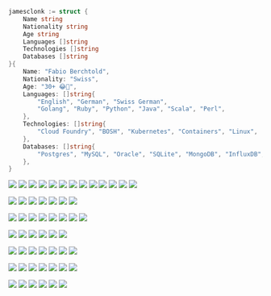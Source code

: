 ```go
jamesclonk := struct {
	Name string
	Nationality string
	Age string
	Languages []string
	Technologies []string
	Databases []string
}{
	Name: "Fabio Berchtold",
	Nationality: "Swiss",
	Age: "30+ 😂🙈",
	Languages: []string{
		"English", "German", "Swiss German",
		"Golang", "Ruby", "Python", "Java", "Scala", "Perl",
	},
	Technologies: []string{
		"Cloud Foundry", "BOSH", "Kubernetes", "Containers", "Linux",
	},
	Databases: []string{
		"Postgres", "MySQL", "Oracle", "SQLite", "MongoDB", "InfluxDB",
	},
}
```

<img src="https://img.shields.io/badge/go-%2300add8.svg?&style=flat-square&logo=go&logoColor=white"/> <img src="https://img.shields.io/badge/ruby-%23cc342d.svg?&style=flat-square&logo=ruby&logoColor=white"/> <img src="https://img.shields.io/badge/python%20-%2314354c.svg?&style=flat-square&logo=python&logoColor=white"/> <img src="https://img.shields.io/badge/java-%23ed8b00.svg?&style=flat-square&logo=java&logoColor=white"/> <img src="https://img.shields.io/badge/scala-%23dc322f.svg?&style=flat-square&logo=scala&logoColor=white"/> <img src="https://img.shields.io/badge/perl-%2339457e.svg?&style=flat-square&logo=perl&logoColor=white"/> <img src="https://img.shields.io/badge/c%23%20-%23239120.svg?&style=flat-square&logo=c-sharp&logoColor=white"/> <img src="https://img.shields.io/badge/php-%23777bb4.svg?&style=flat-square&logo=php&logoColor=white"/> <img src="https://img.shields.io/badge/rust-%23000000.svg?&style=flat-square&logo=rust&logoColor=white"/> <img src="https://img.shields.io/badge/javascript%20-%23323330.svg?&style=flat-square&logo=javascript&logoColor=white"/> <img src="https://img.shields.io/badge/node.js%20-%2343853d.svg?&style=flat-square&logo=node.js&logoColor=white"/> <img src="https://img.shields.io/badge/html5%20-%23e34f26.svg?&style=flat-square&logo=html5&logoColor=white"/> <img src="https://img.shields.io/badge/css3%20-%231572b6.svg?&style=flat-square&logo=css3&logoColor=white"/>

<img src="https://img.shields.io/badge/git%20-%23f05033.svg?&style=flat-square&logo=git&logoColor=white"/> <img src="https://img.shields.io/badge/gitlab%20-%23181717.svg?&style=flat-square&logo=gitlab&logoColor=white"/> <img src="https://img.shields.io/badge/github%20-%23121011.svg?&style=flat-square&logo=github&logoColor=white"/> <img src="https://img.shields.io/badge/shell_script%20-%234eaa25.svg?&style=flat-square&logo=gnu-bash&logoColor=white"/> <img src="https://img.shields.io/badge/markdown-%23000000.svg?&style=flat-square&logo=markdown&logoColor=white"/> <img src="https://img.shields.io/badge/vim-%23019733.svg?&style=flat-square&logo=vim&logoColor=white"/> <img src="https://img.shields.io/badge/sublime%20text-%23ff9800.svg?&style=flat-square&logo=sublime%20text&logoColor=white"/>

<img src="https://img.shields.io/badge/aws%20-%23ff9900.svg?&style=flat-square&logo=amazon-aws&logoColor=white"/> <img src="https://img.shields.io/badge/azure%20-%230072c6.svg?&style=flat-square&logo=azure-devops&logoColor=white"/> <img src="https://img.shields.io/badge/heroku%20-%23430098.svg?&style=flat-square&logo=heroku&logoColor=white"/> <img src="https://img.shields.io/badge/openstack-%23f01742.svg?&style=flat-square&logo=openstack&logoColor=white"/> <img src="https://img.shields.io/badge/vmware-%23607078.svg?&style=flat-square&logo=vmware&logoColor=white"/> <img src="https://img.shields.io/badge/digitalocean-%230167ff.svg?&style=flat-square&logo=digitalocean&logoColor=white"/> <img src="https://img.shields.io/badge/scaleway%20-%234f0599.svg?&style=flat-square&logo=scaleway&logoColor=white"/> <img src="https://img.shields.io/badge/hetzner-%23D50F2E.svg?&style=flat-square&logo=icloud&logoColor=white"/>

<img src="https://img.shields.io/badge/rancher-k3s-%230075A8.svg?&style=flat-square&logo=rancher&logoColor=white"/> <img src="https://img.shields.io/badge/kubernetes%20-%23326ce5.svg?&style=flat-square&logo=kubernetes&logoColor=white"/> <img src="https://img.shields.io/badge/istio-%23516BAA.svg?&style=flat-square&logo=linux-containers&logoColor=white"/> <img src="https://img.shields.io/badge/docker%20-%230db7ed.svg?&style=flat-square&logo=docker&logoColor=white"/> <img src="https://img.shields.io/badge/nginx%20-%23009639.svg?&style=flat-square&logo=nginx&logoColor=white"/> <img src="https://img.shields.io/badge/terraform%20-%235835cc.svg?&style=flat-square&logo=terraform&logoColor=white"/>

<img src="https://img.shields.io/badge/concourse-%234A90E2.svg?&style=flat-square&logo=concourse&logoColor=white"/> <img src="https://img.shields.io/badge/circleci%20-%23161616.svg?&style=flat-square&logo=circleci&logoColor=white"/> <img src="https://img.shields.io/badge/travisci%20-%232b2f33.svg?&style=flat-square&logo=travis&logoColor=white"/> <img src="https://img.shields.io/badge/github%20actions%20-%232671e5.svg?&style=flat-square&logo=github%20actions&logoColor=white"/> <img src="https://img.shields.io/badge/opsgenie%20-%23172b4d.svg?&style=flat-square&logo=opsgenie&logoColor=white"/> <img src="https://img.shields.io/badge/prometheus%20-%23e6522c.svg?&style=flat-square&logo=prometheus&logoColor=white"/> <img src="https://img.shields.io/badge/grafana%20-%23f46800.svg?&style=flat-square&logo=grafana&logoColor=white"/>

<img src ="https://img.shields.io/badge/postgres-%23316192.svg?&style=flat-square&logo=postgresql&logoColor=white"/> <img src="https://img.shields.io/badge/mysql-%2300f.svg?&style=flat-square&logo=mysql&logoColor=white"/> <img src ="https://img.shields.io/badge/oracle%20-%23f00000.svg?&style=flat-square&logo=oracle&logoColor=white" /> <img src ="https://img.shields.io/badge/mongodb-%234ea94b.svg?&style=flat-square&logo=mongodb&logoColor=white"/> <img src ="https://img.shields.io/badge/influxdb-%2322adf6.svg?&style=flat-square&logo=influxdb&logoColor=white"/> <img src ="https://img.shields.io/badge/sqlite-%2307405e.svg?&style=flat-square&logo=sqlite&logoColor=white"/> <img src ="https://img.shields.io/badge/redis-%23dc382d.svg?&style=flat-square&logo=redis&logoColor=white"/>

<img src="https://img.shields.io/badge/-arch%20linux-%231793d1.svg?style=flat-square&logo=arch%20linux&logoColor=white"/> <img src="https://img.shields.io/badge/-wireguard-%2388171a.svg?style=flat-square&logo=wireguard&logoColor=white"/> <img src="https://img.shields.io/badge/-firefox-%23ff7139.svg?style=flat-square&logo=firefox&logoColor=white"/>  <img src="https://img.shields.io/badge/-ublock%20origin-%23800000.svg?style=flat-square&logo=ublock%20origin&logoColor=white"/> <img src="https://img.shields.io/badge/-raspberry%20pi-%23c51a4a.svg?style=flat-square&logo=raspberry-pi&logoColor=white"/> <img src="https://img.shields.io/badge/-arduino-%2300979d.svg?style=flat-square&logo=arduino&logoColor=white"/>
